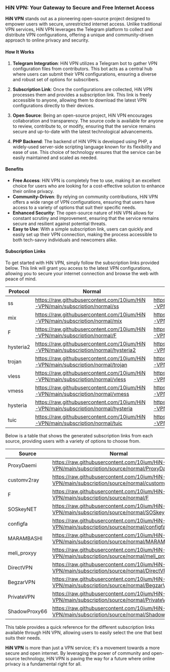 ### HiN VPN: Your Gateway to Secure and Free Internet Access

**HiN VPN** stands out as a pioneering open-source project designed to empower users with secure, unrestricted internet access. Unlike traditional VPN services, HiN VPN leverages the Telegram platform to collect and distribute VPN configurations, offering a unique and community-driven approach to online privacy and security.
    
#### How It Works
    
1. **Telegram Integration**: HiN VPN utilizes a Telegram bot to gather VPN configuration files from contributors. This bot acts as a central hub where users can submit their VPN configurations, ensuring a diverse and robust set of options for subscribers.
    
2. **Subscription Link**: Once the configurations are collected, HiN VPN processes them and provides a subscription link. This link is freely accessible to anyone, allowing them to download the latest VPN configurations directly to their devices.
    
3. **Open Source**: Being an open-source project, HiN VPN encourages collaboration and transparency. The source code is available for anyone to review, contribute to, or modify, ensuring that the service remains secure and up-to-date with the latest technological advancements.
    
4. **PHP Backend**: The backend of HiN VPN is developed using PHP, a widely-used server-side scripting language known for its flexibility and ease of use. This choice of technology ensures that the service can be easily maintained and scaled as needed.
    
#### Benefits
    
- **Free Access**: HiN VPN is completely free to use, making it an excellent choice for users who are looking for a cost-effective solution to enhance their online privacy.
- **Community-Driven**: By relying on community contributions, HiN VPN offers a wide range of VPN configurations, ensuring that users have access to a variety of options that suit their specific needs.
- **Enhanced Security**: The open-source nature of HiN VPN allows for constant scrutiny and improvement, ensuring that the service remains secure and resilient against potential threats.
- **Easy to Use**: With a simple subscription link, users can quickly and easily set up their VPN connection, making the process accessible to both tech-savvy individuals and newcomers alike.
    
#### Subscription Links
    
To get started with HiN VPN, simply follow the subscription links provided below. This link will grant you access to the latest VPN configurations, allowing you to secure your internet connection and browse the web with peace of mind.
    
| Protocol | Normal | Base64 | Hiddify |
| -------- | ------ | ------ | ------- |
| ss | https://raw.githubusercontent.com/10ium/HiN-VPN/main/subscription/normal/ss | https://raw.githubusercontent.com/10ium/HiN-VPN/main/subscription/base64/ss | https://raw.githubusercontent.com/10ium/HiN-VPN/main/subscription/hiddify/ss |
| mix | https://raw.githubusercontent.com/10ium/HiN-VPN/main/subscription/normal/mix | https://raw.githubusercontent.com/10ium/HiN-VPN/main/subscription/base64/mix | https://raw.githubusercontent.com/10ium/HiN-VPN/main/subscription/hiddify/mix |
| F | https://raw.githubusercontent.com/10ium/HiN-VPN/main/subscription/normal/F | https://raw.githubusercontent.com/10ium/HiN-VPN/main/subscription/base64/F | https://raw.githubusercontent.com/10ium/HiN-VPN/main/subscription/hiddify/F |
| hysteria2 | https://raw.githubusercontent.com/10ium/HiN-VPN/main/subscription/normal/hysteria2 | https://raw.githubusercontent.com/10ium/HiN-VPN/main/subscription/base64/hysteria2 | https://raw.githubusercontent.com/10ium/HiN-VPN/main/subscription/hiddify/hysteria2 |
| trojan | https://raw.githubusercontent.com/10ium/HiN-VPN/main/subscription/normal/trojan | https://raw.githubusercontent.com/10ium/HiN-VPN/main/subscription/base64/trojan | https://raw.githubusercontent.com/10ium/HiN-VPN/main/subscription/hiddify/trojan |
| vless | https://raw.githubusercontent.com/10ium/HiN-VPN/main/subscription/normal/vless | https://raw.githubusercontent.com/10ium/HiN-VPN/main/subscription/base64/vless | https://raw.githubusercontent.com/10ium/HiN-VPN/main/subscription/hiddify/vless |
| vmess | https://raw.githubusercontent.com/10ium/HiN-VPN/main/subscription/normal/vmess | https://raw.githubusercontent.com/10ium/HiN-VPN/main/subscription/base64/vmess | https://raw.githubusercontent.com/10ium/HiN-VPN/main/subscription/hiddify/vmess |
| hysteria | https://raw.githubusercontent.com/10ium/HiN-VPN/main/subscription/normal/hysteria | https://raw.githubusercontent.com/10ium/HiN-VPN/main/subscription/base64/hysteria | https://raw.githubusercontent.com/10ium/HiN-VPN/main/subscription/hiddify/hysteria |
| tuic | https://raw.githubusercontent.com/10ium/HiN-VPN/main/subscription/normal/tuic | https://raw.githubusercontent.com/10ium/HiN-VPN/main/subscription/base64/tuic | https://raw.githubusercontent.com/10ium/HiN-VPN/main/subscription/hiddify/tuic |

    
Below is a table that shows the generated subscription links from each source, providing users with a variety of options to choose from.
    
| Source | Normal | Base64 | Hiddify |
| ------ | ------ | ------ | ------- |
| ProxyDaemi | https://raw.githubusercontent.com/10ium/HiN-VPN/main/subscription/source/normal/ProxyDaemi | https://raw.githubusercontent.com/10ium/HiN-VPN/main/subscription/source/base64/ProxyDaemi | https://raw.githubusercontent.com/10ium/HiN-VPN/main/subscription/source/hiddify/ProxyDaemi |
| customv2ray | https://raw.githubusercontent.com/10ium/HiN-VPN/main/subscription/source/normal/customv2ray | https://raw.githubusercontent.com/10ium/HiN-VPN/main/subscription/source/base64/customv2ray | https://raw.githubusercontent.com/10ium/HiN-VPN/main/subscription/source/hiddify/customv2ray |
| F | https://raw.githubusercontent.com/10ium/HiN-VPN/main/subscription/source/normal/F | https://raw.githubusercontent.com/10ium/HiN-VPN/main/subscription/source/base64/F | https://raw.githubusercontent.com/10ium/HiN-VPN/main/subscription/source/hiddify/F |
| SOSkeyNET | https://raw.githubusercontent.com/10ium/HiN-VPN/main/subscription/source/normal/SOSkeyNET | https://raw.githubusercontent.com/10ium/HiN-VPN/main/subscription/source/base64/SOSkeyNET | https://raw.githubusercontent.com/10ium/HiN-VPN/main/subscription/source/hiddify/SOSkeyNET |
| configfa | https://raw.githubusercontent.com/10ium/HiN-VPN/main/subscription/source/normal/configfa | https://raw.githubusercontent.com/10ium/HiN-VPN/main/subscription/source/base64/configfa | https://raw.githubusercontent.com/10ium/HiN-VPN/main/subscription/source/hiddify/configfa |
| MARAMBASHI | https://raw.githubusercontent.com/10ium/HiN-VPN/main/subscription/source/normal/MARAMBASHI | https://raw.githubusercontent.com/10ium/HiN-VPN/main/subscription/source/base64/MARAMBASHI | https://raw.githubusercontent.com/10ium/HiN-VPN/main/subscription/source/hiddify/MARAMBASHI |
| meli_proxyy | https://raw.githubusercontent.com/10ium/HiN-VPN/main/subscription/source/normal/meli_proxyy | https://raw.githubusercontent.com/10ium/HiN-VPN/main/subscription/source/base64/meli_proxyy | https://raw.githubusercontent.com/10ium/HiN-VPN/main/subscription/source/hiddify/meli_proxyy |
| DirectVPN | https://raw.githubusercontent.com/10ium/HiN-VPN/main/subscription/source/normal/DirectVPN | https://raw.githubusercontent.com/10ium/HiN-VPN/main/subscription/source/base64/DirectVPN | https://raw.githubusercontent.com/10ium/HiN-VPN/main/subscription/source/hiddify/DirectVPN |
| BegzarVPN | https://raw.githubusercontent.com/10ium/HiN-VPN/main/subscription/source/normal/BegzarVPN | https://raw.githubusercontent.com/10ium/HiN-VPN/main/subscription/source/base64/BegzarVPN | https://raw.githubusercontent.com/10ium/HiN-VPN/main/subscription/source/hiddify/BegzarVPN |
| PrivateVPN | https://raw.githubusercontent.com/10ium/HiN-VPN/main/subscription/source/normal/PrivateVPN | https://raw.githubusercontent.com/10ium/HiN-VPN/main/subscription/source/base64/PrivateVPN | https://raw.githubusercontent.com/10ium/HiN-VPN/main/subscription/source/hiddify/PrivateVPN |
| ShadowProxy66 | https://raw.githubusercontent.com/10ium/HiN-VPN/main/subscription/source/normal/ShadowProxy66 | https://raw.githubusercontent.com/10ium/HiN-VPN/main/subscription/source/base64/ShadowProxy66 | https://raw.githubusercontent.com/10ium/HiN-VPN/main/subscription/source/hiddify/ShadowProxy66 |

    
This table provides a quick reference for the different subscription links available through HiN VPN, allowing users to easily select the one that best suits their needs.
    
**HiN VPN** is more than just a VPN service; it's a movement towards a more secure and open internet. By leveraging the power of community and open-source technology, HiN VPN is paving the way for a future where online privacy is a fundamental right for all.
